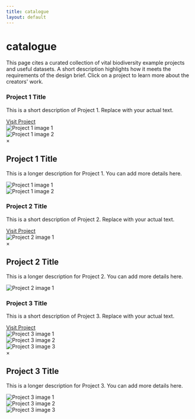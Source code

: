 ```yaml
---
title: catalogue
layout: default
---
```


# catalogue

<p>This page cites a curated collection of vital biodiversity example projects and useful datasets. A short description highlights how it meets the requirements of the design brief. Click on a project to learn more about the creators' work.</p>

<div class="catalogue-grid">

  <!-- Project Card 1 -->
  <div class="catalogue-card" onclick="openModal(1)">
    <div class="catalogue-content">
      <h3>Project 1 Title</h3>
      <p>This is a short description of Project 1. Replace with your actual text.</p>
      <a href="https://example.com" target="_blank" class="catalogue-link">Visit Project</a>
    </div>
    <div class="catalogue-images">
      <div class="catalogue-image-wrapper">
        <img src="/assets/catalogue/project1-1.jpg" alt="Project 1 image 1">
      </div>
      <div class="catalogue-image-wrapper">
        <img src="/assets/catalogue/project1-2.jpg" alt="Project 1 image 2">
      </div>
    </div>
  </div>

  <!-- Modal for Project 1 -->
  <div id="modal-1" class="catalogue-modal">
    <div class="catalogue-modal-content">
      <span class="catalogue-modal-close" onclick="closeModal(1)">&times;</span>
      <h2>Project 1 Title</h2>
      <p>This is a longer description for Project 1. You can add more details here.</p>
      <div class="catalogue-images">
        <div class="catalogue-image-wrapper">
          <img src="/assets/catalogue/project1-1.jpg" alt="Project 1 image 1">
        </div>
        <div class="catalogue-image-wrapper">
          <img src="/assets/catalogue/project1-2.jpg" alt="Project 1 image 2">
        </div>
      </div>
    </div>
  </div>

  <!-- Project Card 2 -->
  <div class="catalogue-card" onclick="openModal(2)">
    <div class="catalogue-content">
      <h3>Project 2 Title</h3>
      <p>This is a short description of Project 2. Replace with your actual text.</p>
      <a href="https://example.com" target="_blank" class="catalogue-link">Visit Project</a>
    </div>
    <div class="catalogue-images">
      <div class="catalogue-image-wrapper">
        <img src="/assets/catalogue/project2-1.jpg" alt="Project 2 image 1">
      </div>
    </div>
  </div>

  <!-- Modal for Project 2 -->
  <div id="modal-2" class="catalogue-modal">
    <div class="catalogue-modal-content">
      <span class="catalogue-modal-close" onclick="closeModal(2)">&times;</span>
      <h2>Project 2 Title</h2>
      <p>This is a longer description for Project 2. You can add more details here.</p>
      <div class="catalogue-images">
        <div class="catalogue-image-wrapper">
          <img src="/assets/catalogue/project2-1.jpg" alt="Project 2 image 1">
        </div>
      </div>
    </div>
  </div>

  <!-- Project Card 3 -->
  <div class="catalogue-card" onclick="openModal(3)">
    <div class="catalogue-content">
      <h3>Project 3 Title</h3>
      <p>This is a short description of Project 3. Replace with your actual text.</p>
      <a href="https://example.com" target="_blank" class="catalogue-link">Visit Project</a>
    </div>
    <div class="catalogue-images">
      <div class="catalogue-image-wrapper">
        <img src="/assets/catalogue/project3-1.jpg" alt="Project 3 image 1">
      </div>
      <div class="catalogue-image-wrapper">
        <img src="/assets/catalogue/project3-2.jpg" alt="Project 3 image 2">
      </div>
      <div class="catalogue-image-wrapper">
        <img src="/assets/catalogue/project3-3.jpg" alt="Project 3 image 3">
      </div>
    </div>
  </div>

  <!-- Modal for Project 3 -->
  <div id="modal-3" class="catalogue-modal">
    <div class="catalogue-modal-content">
      <span class="catalogue-modal-close" onclick="closeModal(3)">&times;</span>
      <h2>Project 3 Title</h2>
      <p>This is a longer description for Project 3. You can add more details here.</p>
      <div class="catalogue-images">
        <div class="catalogue-image-wrapper">
          <img src="/assets/catalogue/project3-1.jpg" alt="Project 3 image 1">
        </div>
        <div class="catalogue-image-wrapper">
          <img src="/assets/catalogue/project3-2.jpg" alt="Project 3 image 2">
        </div>
        <div class="catalogue-image-wrapper">
          <img src="/assets/catalogue/project3-3.jpg" alt="Project 3 image 3">
        </div>
      </div>
    </div>
  </div>

</div>
